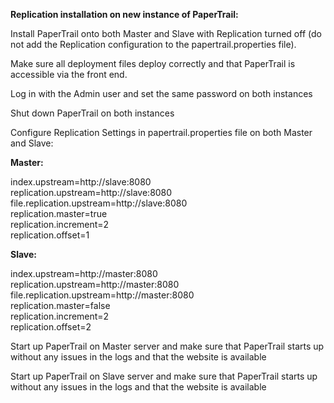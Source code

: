 <b>Replication installation on new instance of PaperTrail:</b>

Install PaperTrail onto both Master and Slave with Replication turned off (do not add the Replication configuration to the papertrail.properties file). 

Make sure all deployment files deploy correctly and that PaperTrail is accessible via the front end.

Log in with the Admin user and set the same password on both instances

Shut down PaperTrail on both instances

Configure Replication Settings in papertrail.properties file on both Master and Slave:

<b>Master:</b>

index.upstream=http://slave:8080<br>
replication.upstream=http://slave:8080<br>
file.replication.upstream=http://slave:8080<br>
replication.master=true<br>
replication.increment=2<br>
replication.offset=1<br>

<b>Slave:</b>

index.upstream=http://master:8080<br>
replication.upstream=http://master:8080<br>
file.replication.upstream=http://master:8080<br>
replication.master=false<br>
replication.increment=2<br>
replication.offset=2<br>

Start up PaperTrail on Master server and make sure that PaperTrail starts up without any issues in the logs and that the website is available

Start up PaperTrail on Slave server and make sure that PaperTrail starts up without any issues in the logs and that the website is available
